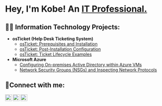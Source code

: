 <h1>Hey, I'm Kobe! An <a href="https://www.linkedin.com/in/kobes/">IT Professional.</a></h1>

<h2>👨‍💻 Information Technology Projects:</h2>

- <b>osTicket (Help Desk Ticketing System)</b>
  - [osTicket: Prerequisites and Installation](https://github.com/thekobewan/osticket-prereqs)
  - [osTicket: Post-Installation Configuration](https://github.com/thekobewan/post-install-config)
  - [osTicket: Ticket Lifecycle Examples](https://github.com/thekobewan/ticket-lifecycle)
- <b>Microsoft Azure</b>
  - [Configuring On-premises Active Directory within Azure VMs](https://github.com/thekobewan/configure-ad)
  - [Network Security Groups (NSGs) and Inspecting Network Protocols](https://github.com/thekobewan/azure-network-protocols)

<h2>🤳Connect with me:</h2>

[<img align="left" alt="Josh | Youtube" width="22px" src="https://cdn.jsdelivr.net/npm/simple-icons@v3/icons/youtube.svg" />][youtube]
[<img align="left" alt="Josh | LinkedIn" width="22px" src="https://cdn.jsdelivr.net/npm/simple-icons@v3/icons/linkedin.svg" />][linkedin]
[<img align="left" alt="Josh | Instagram" width="22px" src="https://cdn.jsdelivr.net/npm/simple-icons@v3/icons/instagram.svg" />][instagram]

[youtube]: https://www.youtube.com/@thekobewan
[instagram]: https://www.instagram.com/thekobewan_/?hl=en
[linkedin]: https://www.linkedin.com/in/kobes/
